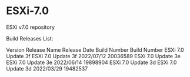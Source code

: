# ESXi-7.0
ESXi v7.0 repository

Build Releases List:

Version	Release Name	 Release Date	         Build Number	    Build Number
ESXi 7.0 Update 3f	   ESXi 7.0 Update 3f	   2022/07/12	      20036589
ESXi 7.0 Update 3e	   ESXi 7.0 Update 3e	   2022/06/14	      19898904
ESXi 7.0 Update 3d	   ESXi 7.0 Update 3d	   2022/03/29	      19482537
